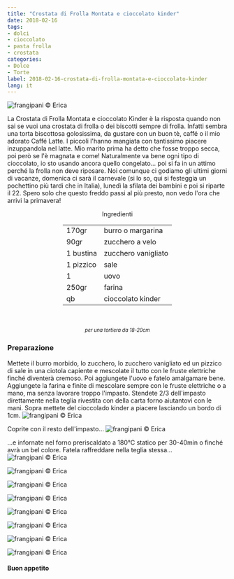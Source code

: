 ```yaml
---
title: "Crostata di Frolla Montata e cioccolato kinder"
date: 2018-02-16
tags:
- dolci
- cioccolato
- pasta frolla
- crostata
categories:
- Dolce
- Torte 
label: 2018-02-16-crostata-di-frolla-montata-e-cioccolato-kinder
lang: it 
---
```

![](header.jpg "frangipani © Erica")

La Crostata di Frolla Montata e cioccolato Kinder è la risposta quando non sai se vuoi una crostata di frolla o dei biscotti sempre di frolla. Infatti sembra una torta biscottosa golosissima, da gustare con un buon tè, caffé o il mio adorato Caffé Latte. I piccoli l'hanno mangiata con tantissimo piacere inzuppandola nel latte. Mio marito prima ha detto che fosse troppo secca, poi però se l'è magnata e come! Naturalmente va bene ogni tipo di cioccolato, io sto usando ancora quello congelato... poi si fa in un attimo perché la frolla non deve riposare. Noi comunque ci godiamo gli ultimi giorni di vacanze, domenica ci sarà il carnevale (si lo so, qui si festeggia un pochettino più tardi che in Italia), lunedì la sfilata dei bambini e poi si riparte il 22. Spero solo che questo freddo passi al più presto, non vedo l'ora che arrivi la primavera!

<div id="wrapper" style="text-align: center">
  <div id="yourdiv" style="display: inline-block;">
    <div class="ingredients">
      <div class="ingredients-title">Ingredienti</div>
      <table>
        <tbody>
          <tr>
            <td>170gr</td>
            <td>burro o margarina</td>
          </tr>
          <tr>
            <td>90gr</td>
            <td>zucchero a velo</td>
          </tr>
          <tr>
            <td>1 bustina</td>
            <td>zucchero vanigliato</td>
          </tr>
          <tr>
            <td>1 pizzico</td>
            <td>sale</td>
          </tr>
          <tr>
            <td>1</td>
            <td>uovo</td>
          </tr>
          <tr>
            <td>250gr</td>
            <td>farina</td>
          </tr>
          <tr>
            <td>qb</td>
            <td>cioccolato kinder</td>
          </tr>
        </tbody>
      </table>
      <br></br>
      <i class="pull-right" style="font-size: 80%;">per una tortiera da 18-20cm</i>
    </div>
  </div>
</div>

<h3>
  <font color="grey">
    <i class="fa-solid fa-gears"></i>
  </font> Preparazione
</h3>

Mettete il burro morbido, lo zucchero, lo zucchero vanigliato ed un pizzico di sale in una ciotola capiente e mescolate il tutto con le fruste elettriche finché diventerà cremoso. Poi aggiungete l'uovo e fatelo amalgamare bene. Aggiungete la farina e finite di mescolare sempre con le fruste elettriche o a mano, ma senza lavorare troppo l'impasto. Stendete 2/3 dell'impasto direttamente nella teglia rivestita con della carta forno aiutantovi con le mani. Sopra mettete del cioccolado kinder a piacere lasciando un bordo di 1cm.
![](kinder.jpg "frangipani © Erica")

Coprite con il resto dell'impasto...
![](teglia.jpg "frangipani © Erica")

...e infornate nel forno preriscaldato a 180°C statico per 30-40min o finché avrà un bel colore. Fatela raffreddare nella teglia stessa...
![](risultato1.jpg "frangipani © Erica")

![](risultato2.jpg "frangipani © Erica")

![](risultato3.jpg "frangipani © Erica")

![](risultato4.jpg "frangipani © Erica")

![](risultato5.jpg "frangipani © Erica")

![](risultato6.jpg "frangipani © Erica")

![](risultato7.jpg "frangipani © Erica")

![](risultato8.jpg "frangipani © Erica")

<h4>Buon appetito
  <font color="red">
    <i class="fa-regular fa-face-smile"></i>
  </font>
</h4>
